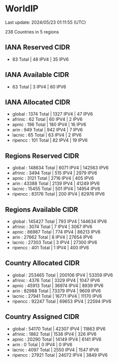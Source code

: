 # WorldIP

Last update: 2024/05/23 01:11:55 (UTC)

238 Countries in 5 regions

## IANA Reserved CIDR

- 83 Total | 48 IPV4 | 35 IPV6

## IANA Available CIDR

- 63 Total | 3 IPV4 | 60 IPV6

## IANA Allocated CIDR

- global : 1374 Total | 1327 IPV4 | 47 IPV6
- afrinic : 62 Total | 60 IPV4 | 2 IPV6
- apnic : 196 Total | 180 IPV4 | 16 IPV6
- arin : 949 Total | 942 IPV4 | 7 IPV6
- lacnic : 65 Total | 63 IPV4 | 2 IPV6
- ripencc : 101 Total | 82 IPV4 | 19 IPV6

## Regions Reserved CIDR

- global : 148634 Total | 6071 IPV4 | 142563 IPV6
- afrinic : 3494 Total | 515 IPV4 | 2979 IPV6
- apnic : 3121 Total | 2716 IPV4 | 405 IPV6
- arin : 43388 Total | 2139 IPV4 | 41249 IPV6
- lacnic : 15455 Total | 501 IPV4 | 14954 IPV6
- ripencc : 83176 Total | 200 IPV4 | 82976 IPV6

## Regions Available CIDR

- global : 145427 Total | 793 IPV4 | 144634 IPV6
- afrinic : 3074 Total | 7 IPV4 | 3067 IPV6
- apnic : 86987 Total | 774 IPV4 | 86213 IPV6
- arin : 27662 Total | 8 IPV4 | 27654 IPV6
- lacnic : 27303 Total | 3 IPV4 | 27300 IPV6
- ripencc : 401 Total | 1 IPV4 | 400 IPV6

## Country Allocated CIDR

- global : 253465 Total | 200106 IPV4 | 53359 IPV6
- afrinic : 4376 Total | 3329 IPV4 | 1047 IPV6
- apnic : 45913 Total | 36974 IPV4 | 8939 IPV6
- arin : 82988 Total | 73379 IPV4 | 9609 IPV6
- lacnic : 27941 Total | 16771 IPV4 | 11170 IPV6
- ripencc : 92247 Total | 69653 IPV4 | 22594 IPV6

## Country Assigned CIDR

- global : 54170 Total | 42307 IPV4 | 11863 IPV6
- afrinic : 1862 Total | 1536 IPV4 | 326 IPV6
- apnic : 20290 Total | 14149 IPV4 | 6141 IPV6
- arin : 0 Total | 0 IPV4 | 0 IPV6
- lacnic : 4097 Total | 2550 IPV4 | 1547 IPV6
- ripencc : 27921 Total | 24072 IPV4 | 3849 IPV6
